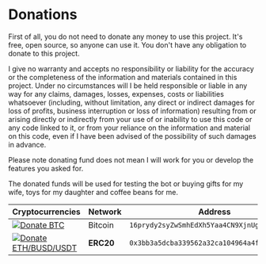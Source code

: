 # Donations

First of all, you do not need to donate any money to use this project. It's free, open source, so anyone can use it. You don't have any obligation to donate
to this project.

I give no warranty and accepts no responsibility or liability for the accuracy or the completeness of the information and materials contained in this project. Under no circumstances will I be held responsible or liable in any way for any claims, damages, losses, expenses, costs or liabilities whatsoever (including, without limitation, any direct or indirect damages for loss of profits, business interruption or loss of information) resulting from or arising directly or indirectly from your use of or inability to use this code or any code linked to it, or from your reliance on the information and material on this code, even if I have been advised of the possibility of such damages in advance.

Please note donating fund does not mean I will work for you or develop the features you asked for.

The donated funds will be used for testing the bot or buying gifts for my wife, toys for my daughter and coffee beans for me.

| Cryptocurrencies                                                                                                                           | Network   | Address                                      |
| ------------------------------------------------------------------------------------------------------------------------------------------ | --------- | -------------------------------------------- |
| [![Donate BTC](https://img.shields.io/badge/Donate-BTC-blue)](bitcoin:16prydy2syZwSmhEdXh5Yaa4CN9XjnUgBH)                                  | Bitcoin   | `16prydy2syZwSmhEdXh5Yaa4CN9XjnUgBH`         |
| [![Donate ETH/BUSD/USDT](https://img.shields.io/badge/Donate-ETH%2FBUSD%2FUSDT-blue)](ethereum:0x3bb3a5dcba339562a32ca104964a4f2bb3c4dfe2) | **ERC20** | `0x3bb3a5dcba339562a32ca104964a4f2bb3c4dfe2` |
